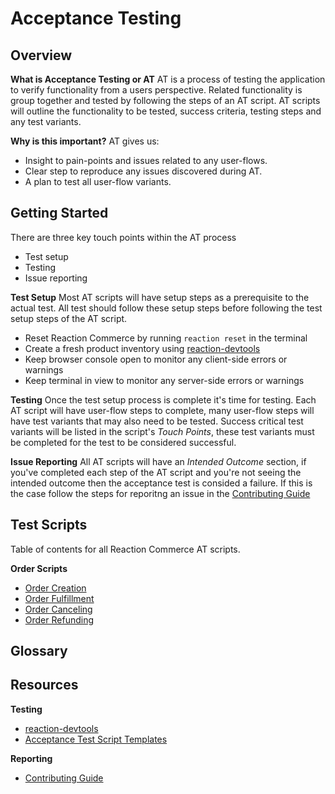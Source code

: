 # Acceptance Testing

## Overview

**What is Acceptance Testing or AT**
AT is a process of testing the application to verify functionality from a users perspective. Related functionality is group together and tested by following the steps of an AT script. AT scripts will outline the functionality to be tested, success criteria, testing steps and any test variants.

**Why is this important?**
AT gives us:
 * Insight to pain-points and issues related to any user-flows. 
 * Clear step to reproduce any issues discovered during AT.
 * A plan to test all user-flow variants.

## Getting Started
There are three key touch points within the AT process
 * Test setup
 * Testing
 * Issue reporting

**Test Setup**
Most AT scripts will have setup steps as a prerequisite to the actual test. All test should follow these setup steps before following the test setup steps of the AT script.
 * Reset Reaction Commerce by running `reaction reset` in the terminal
 * Create a fresh product inventory using [reaction-devtools](https://github.com/reactioncommerce/reaction-devtools)
 * Keep browser console open to monitor any client-side errors or warnings
 * Keep terminal in view to monitor any server-side errors or warnings

**Testing**
Once the test setup process is complete it's time for testing. Each AT script will have user-flow steps to complete, many user-flow steps will have test variants that may also need to be tested. Success critical test variants will be listed in the script's *Touch Points*, these test variants must be completed for the test to be considered successful.

**Issue Reporting**
All AT scripts will have an *Intended Outcome* section, if you've completed each step of the AT script and you're not seeing the intended outcome then the acceptance test is consided a failure. If this is the case follow the steps for reporitng an issue in the [Contributing Guide](https://docs.reactioncommerce.com/reaction-docs/master/contributing-to-reaction#step-2-find-or-open-an-issue)

## Test Scripts
Table of contents for all Reaction Commerce AT scripts.

**Order Scripts**
 * [Order Creation]()
 * [Order Fulfillment]()
 * [Order Canceling]()
 * [Order Refunding]()

## Glossary


## Resources
**Testing**
 * [reaction-devtools](https://github.com/reactioncommerce/reaction-devtools)
 * [Acceptance Test Script Templates]()

**Reporting**
 * [Contributing Guide](https://docs.reactioncommerce.com/reaction-docs/master/contributing-to-reaction)

